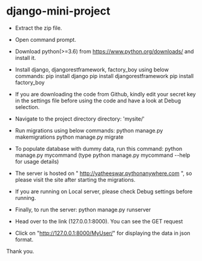 # django-mini-project

- Extract the zip file.
- Open command prompt.
- Download python(>=3.6) from https://www.python.org/downloads/ and install it. 
- Install django, djangorestframework, factory_boy using below commands:
	pip install django
	pip install djangorestframework
	pip install factory_boy
  
- If you are downloading the code from Github, kindly edit your secret key in the settings file before using the code and have a look at Debug selection.
- Navigate to the project directory directory: 'mysite/' 
- Run migrations using below commands: 
	python manage.py makemigrations
	python manage.py migrate
		
- To populate database with dummy data, run this command:
	python manage.py mycommand
	(type python manage.py mycommand --help for usage details)
  
- The server is hosted on " http://yatheeswar.pythonanywhere.com ", so please visit the site after starting the migrations.

- If you are running on Local server, please check Debug settings before running.
- Finally, to run the server:
	python manage.py runserver
		
- Head over to the link (127.0.0.1:8000). You can see the GET request
- Click on "http://127.0.0.1:8000/MyUser/" for displaying the data in json format. 

Thank you.
